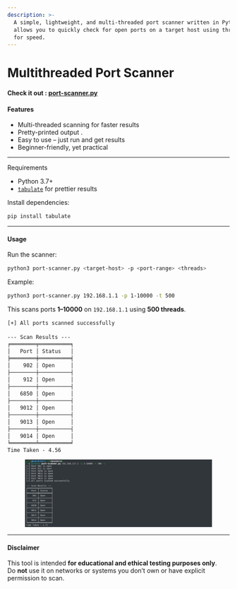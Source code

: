 ```yaml
---
description: >-
  A simple, lightweight, and multi-threaded port scanner written in Python. It
  allows you to quickly check for open ports on a target host using threading
  for speed.
---
```


# Multithreaded Port Scanner

#### Check it out : [port-scanner.py](port-scanner.py)

#### Features

* Multi-threaded scanning for faster results
* Pretty-printed output .
* Easy to use – just run and get results
* Beginner-friendly, yet practical

***

Requirements

* Python 3.7+
* &#x20;[`tabulate`](https://pypi.org/project/tabulate/) for prettier results

Install dependencies:

```bash
pip install tabulate
```

***

#### Usage

Run the scanner:

```bash
python3 port-scanner.py <target-host> -p <port-range> <threads>
```

Example:

```bash
python3 port-scanner.py 192.168.1.1 -p 1-10000 -t 500
```

This scans ports **1–10000** on `192.168.1.1` using **500 threads**.

```
[+] All ports scanned successfully

--- Scan Results ---
╒════════╤══════════╕
│   Port │ Status   │
╞════════╪══════════╡
│    902 │ Open     │
├────────┼──────────┤
│    912 │ Open     │
├────────┼──────────┤
│   6850 │ Open     │
├────────┼──────────┤
│   9012 │ Open     │
├────────┼──────────┤
│   9013 │ Open     │
├────────┼──────────┤
│   9014 │ Open     │
╘════════╧══════════╛
Time Taken - 4.56
```

<figure><img src="../.gitbook/assets/image (1) (1).png" alt=""><figcaption></figcaption></figure>

***

#### Disclaimer

This tool is intended **for educational and ethical testing purposes only**.\
Do **not** use it on networks or systems you don’t own or have explicit permission to scan.
